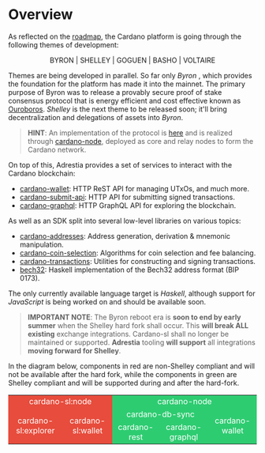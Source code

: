 # Overview

As reflected on the [roadmap][roadmap], the Cardano platform is going through the following themes of development:

<p style="text-align: center">
BYRON | SHELLEY | GOGUEN | BASHO | VOLTAIRE 
</p>

Themes are being developed in parallel. So far only _Byron_ , which provides the foundation for the platform has made it into the mainnet. The primary purpose of Byron was to release a provably secure proof of stake consensus protocol that is energy efficient and cost effective known as [Ouroboros][ouroboros]. _Shelley_ is the next theme to be released soon; it'll bring decentralization and delegations of assets into _Byron_.

> **HINT**:  An implementation of the protocol is [here][ouroboros-network] and is realized through [cardano-node][cardano-node], deployed as core and relay nodes to form the Cardano network.

[ouroboros-network]: https://github.com/input-output-hk/ouroboros-network
[cardano-node]: https://github.com/input-output-hk/cardano-node

On top of this, Adrestia provides a set of services to interact with the Cardano blockchain:

- [cardano-wallet][cardano-wallet]: HTTP ReST API for managing UTxOs, and much more.
- [cardano-submit-api][cardano-rest]: HTTP API for submitting signed transactions.
- [cardano-graphql][cardano-graphql]: HTTP GraphQL API for exploring the blockchain.

As well as an SDK split into several low-level libraries on various topics:

- [cardano-addresses][cardano-addresses]: Address generation, derivation &  mnemonic manipulation.
- [cardano-coin-selection][cardano-coin-selection]: Algorithms for coin selection and fee balancing.
- [cardano-transactions][cardano-transactions]: Utilities for constructing and signing transactions.
- [bech32][bech32]: Haskell implementation of the Bech32 address format (BIP 0173). 

The only currently available language target is _Haskell_, although support for _JavaScript_ is being worked on and should be available soon. 

> **IMPORTANT NOTE**: The Byron reboot era is **soon to end by early summer** when the Shelley hard fork shall occur. This **will break ALL existing** exchange integrations. Cardano-sl shall no longer be maintained or supported. **Adrestia** tooling **will support** all integrations **moving forward for Shelley**.

In the diagram below, components in red are non-Shelley compliant and will not be available after the hard fork, while the components in green are Shelley compliant and will be supported during and after the hard-fork.

<table style="text-align: center; color: #ffffff;">
  <tr>
    <td colspan=2 style="background: #e74c3c;">cardano-sl:node</td>
    <td colspan=3 style="background: #2ecc71;">cardano-node</td>
  </tr>
  <tr>
    <td rowspan=2 style="background: #e74c3c;">cardano-sl:explorer</td>
    <td rowspan=2 style="background: #e74c3c;">cardano-sl:wallet</td>
    <td colspan=2 style="background: #2ecc71;">cardano-db-sync</td>
    <td rowspan=2 style="background: #2ecc71;">cardano-wallet</td>
  </tr>
  <tr>
    <td style="background: #2ecc71;">cardano-rest</td>
    <td style="background: #2ecc71;">cardano-graphql</td>
  </tr>
</table>

[roadmap]: https://cardanoroadmap.com/en/
[ouroboros]: https://iohk.io/en/research/library/papers/ouroboros-praosan-adaptively-securesemi-synchronous-proof-of-stake-protocol/

[cardano-wallet]: https://github.com/input-output-hk/cardano-wallet
[cardano-rest]: https://github.com/input-output-hk/cardano-rest
[cardano-graphql]: https://github.com/input-output-hk/cardano-graphql
[cardano-coin-selection]: https://github.com/input-output-hk/cardano-coin-selection
[cardano-addresses]: https://github.com/input-output-hk/cardano-addresses
[cardano-transactions]: https://github.com/input-output-hk/cardano-transactions
[bech32]: https://github.com/input-output-hk/bech32
